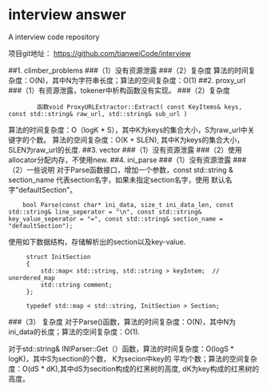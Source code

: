 interview answer
=========

A interview code repository

项目git地址：
https://github.com/tianweiCode/interview

##1. climber_problems 
###（1）没有资源泄露
###（2）复杂度
算法的时间复杂度：O(N)，其中N为字符串长度；算法的空间复杂度：O(1)
##2. proxy_url
###（1）有资源泄露，tokener中析构函数没有实现。
###（2）复杂度
	
```
        函数void ProxyURLExtractor::Extract( const KeyItems& keys, const std::string& raw_url, std::string& sub_url )
```
算法的时间复杂度：O（logK * S），其中K为keys的集合大小，S为raw_url中关键字的个数。
算法的空间复杂度：O(K + SLEN), 其中K为keys的集合大小，SLEN为raw_url的长度.
##3. vector
###（1）没有资源泄露
###（2）使用allocator分配内存，不使用new.
##4. ini_parse
###（1）没有资源泄露
###（2）一些说明
   对于Parse函数接口，增加一个参数，const std::string & section_name 代表section名字，如果未指定section名字，使用
默认名字"defaultSection"。
```
    bool Parse(const char* ini_data, size_t ini_data_len, const std::string& line_seperator = "\n", const std::string& 
key_value_seperator = "=", const std::string& section_name = "defaultSection");
```
   使用如下数据结构，存储解析出的section以及key-value.
   ```
		struct InitSection
		{
			std::map< std::string, std::string > keyIntem;  // unordered_map
			std::string comment;
		};

		typedef std::map < std::string, InitSection > Section;
  ```
###（3） 复杂度
对于Parse()函数，算法的时间复杂度：O(N)，其中N为ini_data的长度；算法的空间复杂度：O(1).

对于std::string& INIParser::Get（）函数，算法的时间复杂度：O(logS * logK)，其中S为section的个数， K为secion中key的
平均个数；算法的空间复杂度：O(dS * dK),其中dS为secition构成的红黑树的高度, dK为key构成的红黑树的高度。
